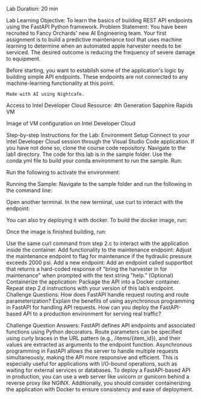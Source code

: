 Lab Duration: 20 min

Lab Learning Objective: To learn the basics of building REST API endpoints using the FastAPI Python framework.
Problem Statement: You have been recruited to Fancy Orchards' new AI Engineering team. Your first assignment is to build a predictive maintenance tool that uses machine learning to determine when an automated apple harvester needs to be serviced. The desired outcome is reducing the frequency of severe damage to equipment.

Before starting, you want to establish some of the application's logic by building simple API endpoints. These endpoints are not connected to any machine-learning functionality at this point.


 	Made with AI using Nightcafe.
 

  Access to Intel Developer Cloud Resource: 4th Generation Sapphire Rapids VM



Image of VM configuration on Intel Developer Cloud

 

Step-by-step Instructions for the Lab:
Environment Setup
Connect to your Intel Developer Cloud session through the Visual Studio Code application.
If you have not done so, clone the course code repository.
Navigate to the lab1 directory.
The code for this lab is in the sample folder.
Use the conda.yml file to build your conda environment to run the sample. Run:

Run the following to activate the environment:

 
Running the Sample:
Navigate to the sample folder and run the following in the command line:

Open another terminal.
In the new terminal, use curl to interact with the endpoint:

You can also try deploying it with docker.
To build the docker image, run:

Once the image is finished building, run:

Use the same curl command from step 2.c to interact with the application inside the container.
Add functionality to the maintenance endpoint: Adjust the maintenance endpoint to flag for maintenance if the hydraulic pressure exceeds 2000 psi.
Add a new endpoint: Add an endpoint called supportbot that returns a hard-coded response of "bring the harvester in for maintenance" when prompted with the text string "help.”
(Optional) Containerize the application: Package the API into a Docker container.
Repeat step 2.d instructions with your version of this lab’s endpoint.
Challenge Questions:
How does FastAPI handle request routing and route parameterization?
Explain the benefits of using asynchronous programming in FastAPI for handling API requests.
How can you deploy the FastAPI-based API to a production environment for serving real traffic?
 

Challenge Question Answers:
FastAPI defines API endpoints and associated functions using Python decorators. Route parameters can be specified using curly braces in the URL pattern (e.g., /items/{item_id}), and their values are extracted as arguments to the endpoint function.
Asynchronous programming in FastAPI allows the server to handle multiple requests simultaneously, making the API more responsive and efficient. This is especially useful for applications with I/O-bound operations, such as waiting for external services or databases.
To deploy a FastAPI-based API in production, you can use a web server like uvicorn or gunicorn behind a reverse proxy like NGINX. Additionally, you should consider containerizing the application with Docker to ensure consistency and ease of deployment.
 